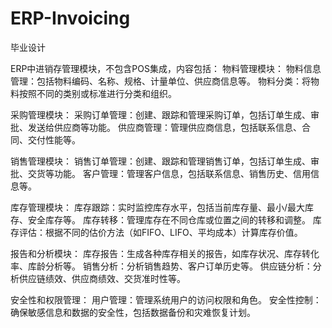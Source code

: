 # ERP-Invoicing
毕业设计

ERP中进销存管理模块，不包含POS集成，内容包括：
物料管理模块：
    物料信息管理：包括物料编码、名称、规格、计量单位、供应商信息等。
    物料分类：将物料按照不同的类别或标准进行分类和组织。

采购管理模块：
    采购订单管理：创建、跟踪和管理采购订单，包括订单生成、审批、发送给供应商等功能。
    供应商管理：管理供应商信息，包括联系信息、合同、交付性能等。

销售管理模块：
    销售订单管理：创建、跟踪和管理销售订单，包括订单生成、审批、交货等功能。
    客户管理：管理客户信息，包括联系信息、销售历史、信用信息等。

库存管理模块：
    库存跟踪：实时监控库存水平，包括当前库存量、最小/最大库存、安全库存等。
    库存转移：管理库存在不同仓库或位置之间的转移和调整。
    库存评估：根据不同的估价方法（如FIFO、LIFO、平均成本）计算库存价值。

报告和分析模块：
    库存报告：生成各种库存相关的报告，如库存状况、库存转化率、库龄分析等。
    销售分析：分析销售趋势、客户订单历史等。
    供应链分析：分析供应链绩效、供应商绩效、交货准时性等。

安全性和权限管理：
    用户管理：管理系统用户的访问权限和角色。
    安全性控制：确保敏感信息和数据的安全性，包括数据备份和灾难恢复计划。
